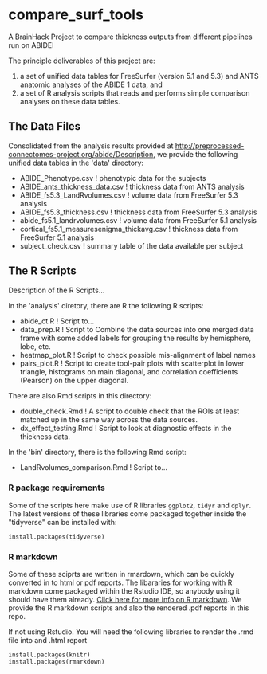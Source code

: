 # compare_surf_tools
A BrainHack Project to compare thickness outputs from different pipelines run on ABIDEI

The principle deliverables of this project are:
1) a set of unified data tables for FreeSurfer (version 5.1 and 5.3) and ANTS anatomic analyses of the ABIDE 1 data, and
2) a set of R analysis scripts that reads and performs simple comparison analyses on these data tables.

## The Data Files
Consolidated from the analysis results provided at http://preprocessed-connectomes-project.org/abide/Description, we provide the following unified data tables in the 'data' directory:
* ABIDE_Phenotype.csv             ! phenotypic data for the subjects
* ABIDE_ants_thickness_data.csv   ! thickness data from ANTS analysis
* ABIDE_fs5.3_LandRvolumes.csv    ! volume data from FreeSurfer 5.3 analysis
* ABIDE_fs5.3_thickness.csv       ! thickness data from FreeSurfer 5.3 analysis
* abide_fs5.1_landrvolumes.csv    ! volume data from FreeSurfer 5.1 analysis
* cortical_fs5.1_measuresenigma_thickavg.csv ! thickness data from FreeSurfer 5.1 analysis
* subject_check.csv               ! summary table of the data available per subject

## The R Scripts
Description of the R Scripts...

In the 'analysis' diretory, there are R the following R scripts:
* abide_ct.R       ! Script to...
* data_prep.R      ! Script to Combine the data sources into one merged data frame with some added labels for grouping the results by hemisphere, lobe, etc.
* heatmap_plot.R   ! Script to check possible mis-alignment of label names
* pairs_plot.R     ! Script to create tool-pair plots with scatterplot in lower triangle, histograms on main diagonal, and correlation coefficients (Pearson) on the upper diagonal.

There are also Rmd scripts in this directory:
* double_check.Rmd      ! A script to double check that the ROIs at least matched up in the same way across the data sources.
* dx_effect_testing.Rmd ! Script to look at diagnostic effects in the thickness data.



In the 'bin' directory, there is the following Rmd script:
* LandRvolumes_comparison.Rmd  ! Script to...


### R package requirements

Some of the scripts here make use of R libraries `ggplot2`, `tidyr` and `dplyr`. The latest versions of these libraries come packaged together inside the "tidyverse" can be installed with:

```
install.packages(tidyverse)
```

### R markdown

Some of these sciprts are written in rmardown, which can be quickly converted in to html or pdf reports. The libararies for working with R markdown come packaged within the Rstudio IDE, so anybody using it should have them already. [Click here for more info on R markdown](http://rmarkdown.rstudio.com/authoring_quick_tour.html#rendering_output). We provide the R markdown scripts and also the rendered .pdf reports in this repo.

If not using Rstudio. You will need the following libraries to render the .rmd file into and .html report
```
install.packages(knitr)
install.packages(rmarkdown)
```
